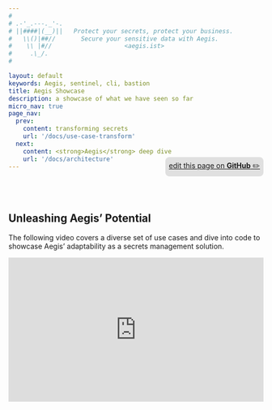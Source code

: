 ```yaml
---
#
# .-'_.---._'-.
# ||####|(__)||   Protect your secrets, protect your business.
#   \\()|##//       Secure your sensitive data with Aegis.
#    \\ |#//                    <aegis.ist>
#     .\_/.
#

layout: default
keywords: Aegis, sentinel, cli, bastion
title: Aegis Showcase
description: a showcase of what we have seen so far
micro_nav: true
page_nav:
  prev:
    content: transforming secrets
    url: '/docs/use-case-transform'
  next:
    content: <strong>Aegis</strong> deep dive
    url: '/docs/architecture'
---
```


<p style="text-align:right;position:relative;top:-40px;"
><a href="https://github.com/ShieldWorks/aegis-web/blob/main/docs/use-case-showcase.md"
style="border-bottom: none;background:#e0e0e0;padding:0.5em;display:inline-block;
border-radius:8px;">
edit this page on <strong>GitHub</strong> ✏️</a></p>

## Unleashing Aegis’ Potential

The following video covers a diverse set of use cases and dive into code to 
showcase Aegis’ adaptability as a secrets management solution.

<div style="padding:56.25% 0 0 0;position:relative;"><iframe 
src="https://player.vimeo.com/video/822485452?h=03c0348f6f&amp;badge=0&amp;autopause=0&amp;player_id=0&amp;app_id=58479" 
frameborder="0" allow="autoplay; fullscreen; picture-in-picture" allowfullscreen 
style="position:absolute;top:0;left:0;width:100%;height:100%;" 
title="Unleashing Aegis&amp;rsquo; Potential"></iframe></div>
<script src="https://player.vimeo.com/api/player.js"></script>